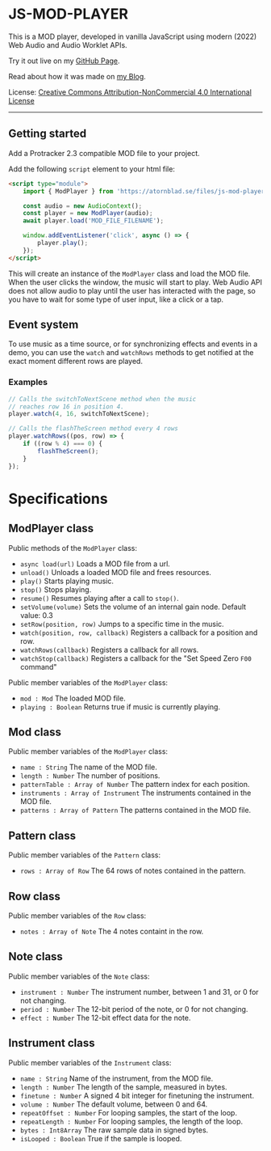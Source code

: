 # JS-MOD-PLAYER

This is a MOD player, developed in vanilla JavaScript using modern (2022) Web Audio and Audio Worklet APIs.

Try it out live on my [GitHub Page](https://atornblad.github.io/js-mod-player).

Read about how it was made on [my Blog](https://atornblad.se/js-mod-player).

License: [Creative Commons Attribution-NonCommercial 4.0 International License](http://creativecommons.org/licenses/by-nc/4.0/)

---
## Getting started
Add a Protracker 2.3 compatible MOD file to your project.

Add the following `script` element to your html file:

```html
<script type="module">
    import { ModPlayer } from 'https://atornblad.se/files/js-mod-player/player.js';

    const audio = new AudioContext();
    const player = new ModPlayer(audio);
    await player.load('MOD_FILE_FILENAME');

    window.addEventListener('click', async () => {
        player.play();
    });
</script>
```

This will create an instance of the `ModPlayer` class and load the MOD file. When the user clicks the window, the music will start to play. Web Audio API does not allow audio to play until the user has interacted with the page, so you have to wait for some type of user input, like a click or a tap.

## Event system

To use music as a time source, or for synchronizing effects and events in a demo, you can use the `watch`
and `watchRows` methods to get notified at the exact moment different rows are played.

### Examples

```javascript
// Calls the switchToNextScene method when the music
// reaches row 16 in position 4.
player.watch(4, 16, switchToNextScene);

// Calls the flashTheScreen method every 4 rows
player.watchRows((pos, row) => {
    if ((row % 4) === 0) {
        flashTheScreen();
    }
});
```

# Specifications

## ModPlayer class

Public methods of the `ModPlayer` class:

 - `async load(url)` Loads a MOD file from a url.
 - `unload()` Unloads a loaded MOD file and frees resources.
 - `play()` Starts playing music.
 - `stop()` Stops playing.
 - `resume()` Resumes playing after a call to `stop()`.
 - `setVolume(volume)` Sets the volume of an internal gain node. Default value: 0.3
 - `setRow(position, row)` Jumps to a specific time in the music.
 - `watch(position, row, callback)` Registers a callback for a position and row.
 - `watchRows(callback)` Registers a callback for all rows.
 - `watchStop(callback)` Registers a callback for the "Set Speed Zero `F00` command"

Public member variables of the `ModPlayer` class:

 - `mod : Mod` The loaded MOD file.
 - `playing : Boolean` Returns true if music is currently playing.

## Mod class

Public member variables of the `ModPlayer` class:

 - `name : String` The name of the MOD file.
 - `length : Number` The number of positions.
 - `patternTable : Array of Number` The pattern index for each position.
 - `instruments : Array of Instrument` The instruments contained in the MOD file.
 - `patterns : Array of Pattern` The patterns contained in the MOD file.


## Pattern class

Public member variables of the `Pattern` class:

 - `rows : Array of Row` The 64 rows of notes contained in the pattern.

## Row class

Public member variables of the `Row` class:

 - `notes : Array of Note` The 4 notes containt in the row.

## Note class

Public member variables of the `Note` class:

 - `instrument : Number` The instrument number, between 1 and 31, or 0 for not changing.
 - `period : Number` The 12-bit period of the note, or 0 for not changing.
 - `effect : Number` The 12-bit effect data for the note.

## Instrument class

Public member variables of the `Instrument` class:

 - `name : String` Name of the instrument, from the MOD file.
 - `length : Number` The length of the sample, measured in bytes.
 - `finetune : Number` A signed 4 bit integer for finetuning the instrument.
 - `volume : Number` The default volume, between 0 and 64.
 - `repeatOffset : Number` For looping samples, the start of the loop.
 - `repeatLength : Number` For looping samples, the length of the loop.
 - `bytes : Int8Array` The raw sample data in signed bytes.
 - `isLooped : Boolean` True if the sample is looped.

